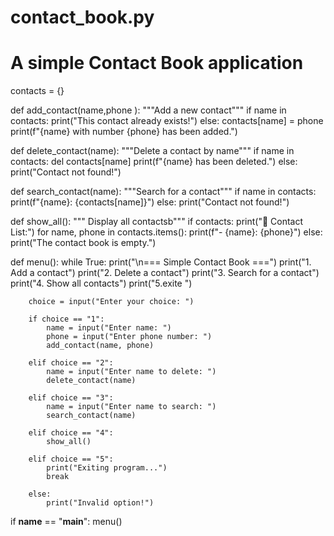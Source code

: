 # contact_book.py
# A simple Contact Book application

contacts = {}

def add_contact(name,phone ):
    """Add a new contact"""
    if name in contacts:
        print("This contact already exists!")
    else:
        contacts[name] = phone
        print(f"{name} with number {phone} has been added.")

def delete_contact(name):
    """Delete a contact by name"""
    if name in contacts:
        del contacts[name]
        print(f"{name} has been deleted.")
    else:
        print("Contact not found!")

def search_contact(name):
    """Search for a contact"""
    if name in contacts:
        print(f"{name}: {contacts[name]}")
    else:
        print("Contact not found!")

def show_all():
    """ Display all contactsb"""
    if contacts:
        print("📒 Contact List:")
        for name, phone in contacts.items():
            print(f"- {name}: {phone}")
    else:
        print("The contact book is empty.")

def menu():
    while True:
        print("\n=== Simple Contact Book ===")
        print("1. Add a contact")
        print("2. Delete a contact")
        print("3. Search for a contact")
        print("4. Show all contacts")
        print("5.exite ")

        choice = input("Enter your choice: ")

        if choice == "1":
            name = input("Enter name: ")
            phone = input("Enter phone number: ")
            add_contact(name, phone)

        elif choice == "2":
            name = input("Enter name to delete: ")
            delete_contact(name)

        elif choice == "3":
            name = input("Enter name to search: ")
            search_contact(name)

        elif choice == "4":
            show_all()

        elif choice == "5":
            print("Exiting program...")
            break

        else:
            print("Invalid option!")

if __name__ == "__main__":
    menu()

